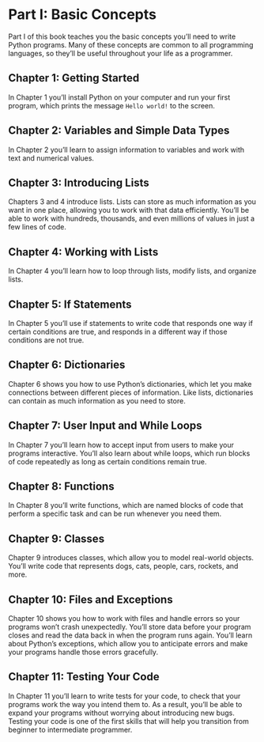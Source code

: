 # Part I: Basic Concepts

Part I of this book teaches you the basic concepts you’ll need to write Python programs. Many of these concepts are
common to all programming languages, so they’ll be useful throughout your life as a programmer.

## Chapter 1: Getting Started

In Chapter 1 you’ll install Python on your computer and run your first program, which prints the message `Hello world!`
to the screen.

## Chapter 2: Variables and Simple Data Types

In Chapter 2 you’ll learn to assign information to variables and work with text and numerical values.

## Chapter 3: Introducing Lists

Chapters 3 and 4 introduce lists. Lists can store as much information as you want in one place, allowing you to work
with that data efficiently. You’ll be able to work with hundreds, thousands, and even millions of values in just a few
lines of code.

## Chapter 4: Working with Lists

In Chapter 4 you’ll learn how to loop through lists, modify lists, and organize lists.

## Chapter 5: If Statements

In Chapter 5 you’ll use if statements to write code that responds one way if certain conditions are true, and responds
in a different way if those conditions are not true.

## Chapter 6: Dictionaries

Chapter 6 shows you how to use Python’s dictionaries, which let you make connections between different pieces of
information. Like lists, dictionaries can contain as much information as you need to store.

## Chapter 7: User Input and While Loops

In Chapter 7 you’ll learn how to accept input from users to make your programs interactive. You’ll also learn about
while loops, which run blocks of code repeatedly as long as certain conditions remain true.

## Chapter 8: Functions

In Chapter 8 you’ll write functions, which are named blocks of code that perform a specific task and can be run whenever
you need them.

## Chapter 9: Classes

Chapter 9 introduces classes, which allow you to model real-world objects. You’ll write code that represents dogs, cats,
people, cars, rockets, and more.

## Chapter 10: Files and Exceptions

Chapter 10 shows you how to work with files and handle errors so your programs won’t crash unexpectedly. You’ll store
data before your program closes and read the data back in when the program runs again. You’ll learn about Python’s
exceptions, which allow you to anticipate errors and make your programs handle those errors gracefully.

## Chapter 11: Testing Your Code

In Chapter 11 you’ll learn to write tests for your code, to check that your programs work the way you intend them to. As
a result, you’ll be able to expand your programs without worrying about introducing new bugs. Testing your code is one
of the first skills that will help you transition from beginner to intermediate programmer.
